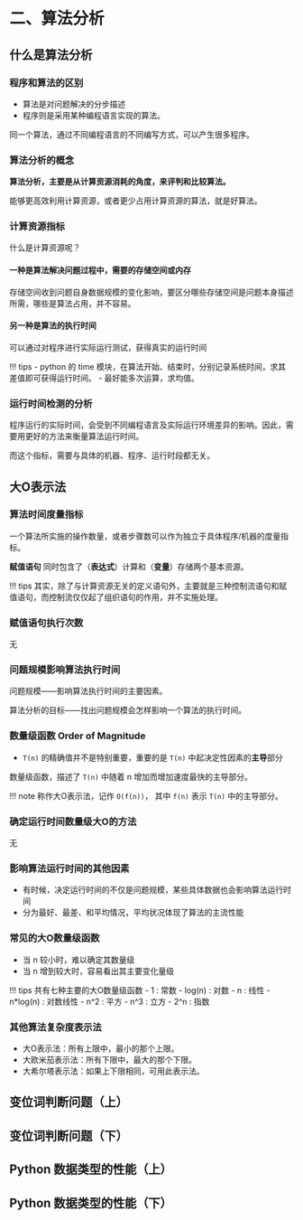 # 二、算法分析

## 什么是算法分析
### 程序和算法的区别
- 算法是对问题解决的分步描述
- 程序则是采用某种编程语言实现的算法。

同一个算法，通过不同编程语言的不同编写方式，可以产生很多程序。

### 算法分析的概念
**算法分析，主要是从计算资源消耗的角度，来评判和比较算法。**

能够更高效利用计算资源，或者更少占用计算资源的算法，就是好算法。

### 计算资源指标
什么是计算资源呢？
#### 一种是算法解决问题过程中，需要的**存储空间**或内存

存储空间收到问题自身数据规模的变化影响，要区分哪些存储空间是问题本身描述所需，哪些是算法占用，并不容易。
#### 另一种是算法的**执行时间**

可以通过对程序进行实际运行测试，获得真实的运行时间

!!! tips
    - python 的 time 模块，在算法开始、结束时，分别记录系统时间，求其差值即可获得运行时间。
    - 最好能多次运算，求均值。

### 运行时间检测的分析
程序运行的实际时间，会受到不同编程语言及实际运行环境差异的影响。因此，需要用更好的方法来衡量算法运行时间。

而这个指标，需要与具体的机器、程序、运行时段都无关。

## 大O表示法 
### 算法时间度量指标

一个算法所实施的操作数量，或者步骤数可以作为独立于具体程序/机器的度量指标。

**赋值语句** 同时包含了（**表达式**）计算和（**变量**）存储两个基本资源。

!!! tips
    其实，除了与计算资源无关的定义语句外，主要就是三种控制流语句和赋值语句，而控制流仅仅起了组织语句的作用，并不实施处理。

### 赋值语句执行次数
无
### 问题规模影响算法执行时间

问题规模——影响算法执行时间的主要因素。

算法分析的目标——找出问题规模会怎样影响一个算法的执行时间。

### 数量级函数 Order of Magnitude

- `T(n)` 的精确值并不是特别重要，重要的是 `T(n)` 中起决定性因素的**主导**部分

数量级函数，描述了 `T(n)` 中随着 n 增加而增加速度最快的主导部分。

!!! note
    称作大O表示法，记作 `O(f(n))`， 其中 `f(n)` 表示 `T(n)` 中的主导部分。

### 确定运行时间数量级大O的方法
无
### 影响算法运行时间的其他因素

- 有时候，决定运行时间的不仅是问题规模，某些具体数据也会影响算法运行时间
- 分为最好、最差、和平均情况，平均状况体现了算法的主流性能

### 常见的大O数量级函数

- 当 n 较小时，难以确定其数量级
- 当 n 增到较大时，容易看出其主要变化量级

!!! tips
    共有七种主要的大O数量级函数
    - 1 : 常数
    - log(n) : 对数
    - n : 线性
    - n*log(n) : 对数线性
    - n^2 : 平方
    - n^3 : 立方
    - 2^n : 指数
### 其他算法复杂度表示法

- 大O表示法：所有上限中，最小的那个上限。
- 大欧米茄表示法：所有下限中，最大的那个下限。
- 大希尔塔表示法：如果上下限相同，可用此表示法。

## 变位词判断问题（上）
## 变位词判断问题（下）
## Python 数据类型的性能（上）
## Python 数据类型的性能（下）
